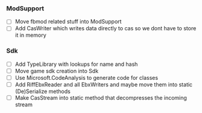 ### ModSupport
- [ ] Move fbmod related stuff into ModSupport
- [ ] Add CasWriter which writes data directly to cas so we dont have to store it in memory

### Sdk
- [ ] Add TypeLibrary with lookups for name and hash
- [ ] Move game sdk creation into Sdk
- [ ] Use Microsoft.CodeAnalysis to generate code for classes
- [ ] Add RiffEbxReader and all EbxWriters and maybe move them into static (De)Serialize methods
- [ ] Make CasStream into static method that decompresses the incoming stream

